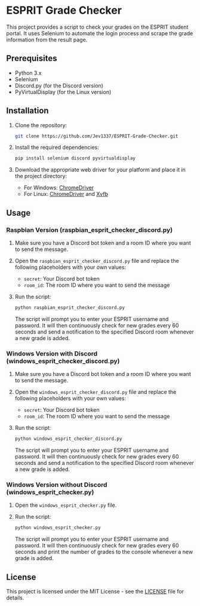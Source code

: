 # ESPRIT Grade Checker

This project provides a script to check your grades on the ESPRIT student portal. It uses Selenium to automate the login process and scrape the grade information from the result page.

## Prerequisites

- Python 3.x
- Selenium
- Discord.py (for the Discord version)
- PyVirtualDisplay (for the Linux version)

## Installation

1. Clone the repository:

    ```bash
    git clone https://github.com/Jev1337/ESPRIT-Grade-Checker.git
    ```

2. Install the required dependencies:

    ```bash
    pip install selenium discord pyvirtualdisplay
    ```

3. Download the appropriate web driver for your platform and place it in the project directory:
    - For Windows: [ChromeDriver](https://sites.google.com/a/chromium.org/chromedriver/downloads)
    - For Linux: [ChromeDriver](https://sites.google.com/a/chromium.org/chromedriver/downloads) and [Xvfb](https://www.x.org/releases/X11R7.6/doc/man/man1/Xvfb.1.xhtml)

## Usage

### Raspbian Version (raspbian_esprit_checker_discord.py)

1. Make sure you have a Discord bot token and a room ID where you want to send the message.

2. Open the `raspbian_esprit_checker_discord.py` file and replace the following placeholders with your own values:
    - `secret`: Your Discord bot token
    - `room_id`: The room ID where you want to send the message

3. Run the script:

    ```bash
    python raspbian_esprit_checker_discord.py
    ```

    The script will prompt you to enter your ESPRIT username and password. It will then continuously check for new grades every 60 seconds and send a notification to the specified Discord room whenever a new grade is added.

### Windows Version with Discord (windows_esprit_checker_discord.py)

1. Make sure you have a Discord bot token and a room ID where you want to send the message.

2. Open the `windows_esprit_checker_discord.py` file and replace the following placeholders with your own values:
    - `secret`: Your Discord bot token
    - `room_id`: The room ID where you want to send the message

3. Run the script:

    ```bash
    python windows_esprit_checker_discord.py
    ```

    The script will prompt you to enter your ESPRIT username and password. It will then continuously check for new grades every 60 seconds and send a notification to the specified Discord room whenever a new grade is added.

### Windows Version without Discord (windows_esprit_checker.py)

1. Open the `windows_esprit_checker.py` file.

2. Run the script:

    ```bash
    python windows_esprit_checker.py
    ```

    The script will prompt you to enter your ESPRIT username and password. It will then continuously check for new grades every 60 seconds and print the number of grades to the console whenever a new grade is added.

## License

This project is licensed under the MIT License - see the [LICENSE](LICENSE) file for details.
